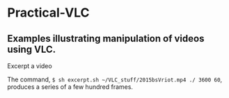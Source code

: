 # Practical-VLC
Examples illustrating manipulation of videos using VLC.
--------
Excerpt a video

The command, `$ sh excerpt.sh ~/VLC_stuff/2015bsVriot.mp4 ./ 3600 60`, produces a series of a few hundred frames.

